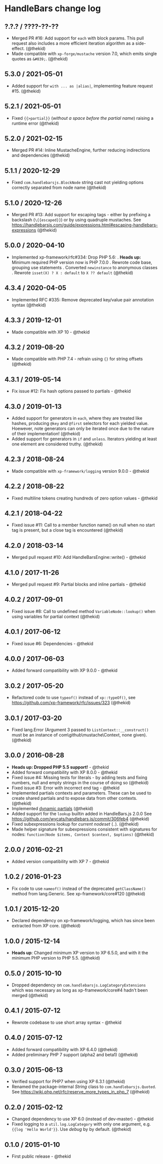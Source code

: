 HandleBars change log
=====================

## ?.?.? / ????-??-??

* Merged PR #16: Add support for `each` with block params. This pull request
  also includes a more efficient iteration algorithm as a side-effect.
  (@thekid)
* Made compatible with `xp-forge/mustache` version 7.0, which emits single
  quotes as `&#039;`.
  (@thekid)

## 5.3.0 / 2021-05-01

* Added support for `with ... as |alias|`, implementing feature request #15.
  (@thekid)

## 5.2.1 / 2021-05-01

* Fixed `{{>partial}}` (*without a space before the partial name*) raising
  a runtime error
  (@thekid)

## 5.2.0 / 2021-02-15

* Merged PR #14: Inline MustacheEngine, further reducing indirections and
  dependencies
  (@thekid)

## 5.1.1 / 2020-12-29

* Fixed `com.handlebarsjs.BlockNode` string cast not yielding options
  correctly separated from node name
  (@thekid)

## 5.1.0 / 2020-12-26

* Merged PR #13: Add support for escaping tags - either by prefixing a
  backslash (`\{{escaped}}`) or by using quadruple mustaches. See
  https://handlebarsjs.com/guide/expressions.html#escaping-handlebars-expressions
  (@thekid)

## 5.0.0 / 2020-04-10

* Implemented xp-framework/rfc#334: Drop PHP 5.6:
  . **Heads up:** Minimum required PHP version now is PHP 7.0.0
  . Rewrote code base, grouping use statements
  . Converted `newinstance` to anonymous classes
  . Rewrote `isset(X) ? X : default` to `X ?? default`
  (@thekid)

## 4.3.4 / 2020-04-05

* Implemented RFC #335: Remove deprecated key/value pair annotation syntax
  (@thekid)

## 4.3.3 / 2019-12-01

* Made compatible with XP 10 - @thekid

## 4.3.2 / 2019-08-20

* Made compatible with PHP 7.4 - refrain using `{}` for string offsets
  (@thekid)

## 4.3.1 / 2019-05-14

* Fix issue #12: Fix hash options passed to partials - @thekid

## 4.3.0 / 2019-01-13

* Added support for generators in `each`, where they are treated like
  hashes, producing `@key` and `@first` selectors for each yielded value.
  Hoewever, note generators can only be iterated once due to the nature of
  their implementation!
  (@thekid)
* Added support for generators in `if` and `unless`. Iterators yielding
  at least one element are considered truthy.
  (@thekid)

## 4.2.3 / 2018-08-24

* Made compatible with `xp-framework/logging` version 9.0.0 - @thekid

## 4.2.2 / 2018-08-22

* Fixed multiline tokens creating hundreds of zero option values - @thekid

## 4.2.1 / 2018-04-22

* Fixed issue #11: Call to a member function name() on null when no start
  tag is present, but a close tag is encountered
  (@thekid)

## 4.2.0 / 2018-03-14

* Merged pull request #10: Add HandleBarsEngine::write() - @thekid

## 4.1.0 / 2017-11-26

* Merged pull request #9: Partial blocks and inline partials - @thekid

## 4.0.2 / 2017-09-01

* Fixed issue #8: Call to undefined method `VariableNode::lookup()` when
  using variables for partial context
  (@thekid)

## 4.0.1 / 2017-06-12

* Fixed issue #6: Dependencies - @thekid

## 4.0.0 / 2017-06-03

* Added forward compatibility with XP 9.0.0 - @thekid

## 3.0.2 / 2017-05-20

* Refactored code to use `typeof()` instead of `xp::typeOf()`, see
  https://github.com/xp-framework/rfc/issues/323
  (@thekid)

## 3.0.1 / 2017-03-20

* Fixed lang.Error (Argument 3 passed to `ListContext::__construct()`
  must be an instance of com\github\mustache\Context, none given).
  (@thekid)

## 3.0.0 / 2016-08-28

* **Heads up: Dropped PHP 5.5 support!** - @thekid
* Added forward compatibility with XP 8.0.0 - @thekid
* Fixed issue #4: Missing tests for literals - by adding tests and
  fixing numbers, null and empty strings in the course of doing so
  (@thekid)
* Fixed issue #3: Error with incorrect end tag - @thekid
* Implemented partials contexts and parameters. These can be used to
  create shared partials and to expose data from other contexts.
  (@thekid)
* Implemented [dynamic partials](http://handlebarsjs.com/partials.html)
  (@thekid)
* Added support for the `lookup` builtin added in HandleBars.js 2.0.0
  See https://github.com/wycats/handlebars.js/commit/306feb4
  (@thekid)
* Fixed subexpressions lookup for *current nodeset* (`.`).
  (@thekid)
* Made helper signature for subexpressions consistent with signatures
  for nodes: `function(Node $items, Context $context, $options)`
  (@thekid)

## 2.0.0 / 2016-02-21

* Added version compatibility with XP 7 - @thekid

## 1.0.2 / 2016-01-23

* Fix code to use `nameof()` instead of the deprecated `getClassName()`
  method from lang.Generic. See xp-framework/core#120
  (@thekid)

## 1.0.1 / 2015-12-20

* Declared dependency on xp-framework/logging, which has since been
  extracted from XP core.
  (@thekid)

## 1.0.0 / 2015-12-14

* **Heads up**: Changed minimum XP version to XP 6.5.0, and with it the
  minimum PHP version to PHP 5.5.
  (@thekid)

## 0.5.0 / 2015-10-10

* Dropped dependency on `com.handlebarsjs.LogCategoryExtensions` which
  was necessary as long as xp-framework/core#4 hadn't been merged
  (@thekid)

## 0.4.1 / 2015-07-12

* Rewrote codebase to use short array syntax - @thekid

## 0.4.0 / 2015-07-12

* Added forward compatibility with XP 6.4.0 (@thekid)
* Added preliminary PHP 7 support (alpha2 and beta1) (@thekid)

## 0.3.0 / 2015-06-13

* Verified support for PHP7 when using XP 6.3.1
  (@thekid)
* Renamed the package-internal *String* class to `com.handlebarsjs.Quoted`.
  See https://wiki.php.net/rfc/reserve_more_types_in_php_7
  (@thekid)

## 0.2.0 / 2015-02-12

* Changed dependency to use XP 6.0 (instead of dev-master) - @thekid
* Fixed logging to a `util.log.LogCategory` with only one argument, e.g.
  `{{log 'Hello World'}}`. Use *debug* by by default.
  (@thekid)

## 0.1.0 / 2015-01-10

* First public release - @thekid
